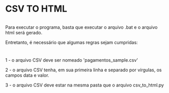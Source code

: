 # CSV TO HTML

```
```

Para executar o programa, basta que executar o arquivo .bat e o arquivo html será gerado.

Entretanto, é necessário que algumas regras sejam cumpridas:

#
1 - o arquivo CSV deve ser nomeado 'pagamentos_sample.csv'

2 - o arquivo CSV tenha, em sua primeira linha e separado por vírgulas, os campos data e valor.

3 - o arquivo CSV deve estar na mesma pasta que o arquivo csv_to_html.py

```
```
